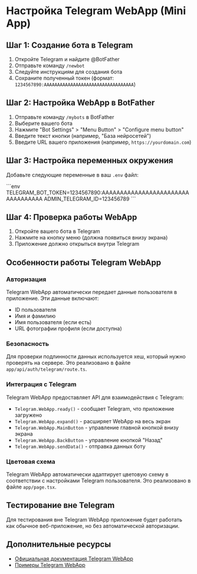 # Настройка Telegram WebApp (Mini App)

## Шаг 1: Создание бота в Telegram

1. Откройте Telegram и найдите @BotFather
2. Отправьте команду `/newbot`
3. Следуйте инструкциям для создания бота
4. Сохраните полученный токен (формат: `1234567890:AAAAAAAAAAAAAAAAAAAAAAAAAAAAAAAAAA`)

## Шаг 2: Настройка WebApp в BotFather

1. Отправьте команду `/mybots` в BotFather
2. Выберите вашего бота
3. Нажмите "Bot Settings" > "Menu Button" > "Configure menu button"
4. Введите текст кнопки (например, "База нейросетей")
5. Введите URL вашего приложения (например, `https://yourdomain.com`)

## Шаг 3: Настройка переменных окружения

Добавьте следующие переменные в ваш `.env` файл:

\`\`\`env
TELEGRAM_BOT_TOKEN=1234567890:AAAAAAAAAAAAAAAAAAAAAAAAAAAAAAAAAA
ADMIN_TELEGRAM_ID=123456789
\`\`\`

## Шаг 4: Проверка работы WebApp

1. Откройте вашего бота в Telegram
2. Нажмите на кнопку меню (должна появиться внизу экрана)
3. Приложение должно открыться внутри Telegram

## Особенности работы Telegram WebApp

### Авторизация

Telegram WebApp автоматически передает данные пользователя в приложение. Эти данные включают:

- ID пользователя
- Имя и фамилию
- Имя пользователя (если есть)
- URL фотографии профиля (если доступна)

### Безопасность

Для проверки подлинности данных используется хеш, который нужно проверять на сервере. Это реализовано в файле `app/api/auth/telegram/route.ts`.

### Интеграция с Telegram

Telegram WebApp предоставляет API для взаимодействия с Telegram:

- `Telegram.WebApp.ready()` - сообщает Telegram, что приложение загружено
- `Telegram.WebApp.expand()` - расширяет WebApp на весь экран
- `Telegram.WebApp.MainButton` - управление главной кнопкой внизу экрана
- `Telegram.WebApp.BackButton` - управление кнопкой "Назад"
- `Telegram.WebApp.sendData()` - отправка данных боту

### Цветовая схема

Telegram WebApp автоматически адаптирует цветовую схему в соответствии с настройками Telegram пользователя. Это реализовано в файле `app/page.tsx`.

## Тестирование вне Telegram

Для тестирования вне Telegram WebApp приложение будет работать как обычное веб-приложение, но без автоматической авторизации.

## Дополнительные ресурсы

- [Официальная документация Telegram WebApp](https://core.telegram.org/bots/webapps)
- [Примеры Telegram WebApp](https://github.com/TelegramWebApps)
